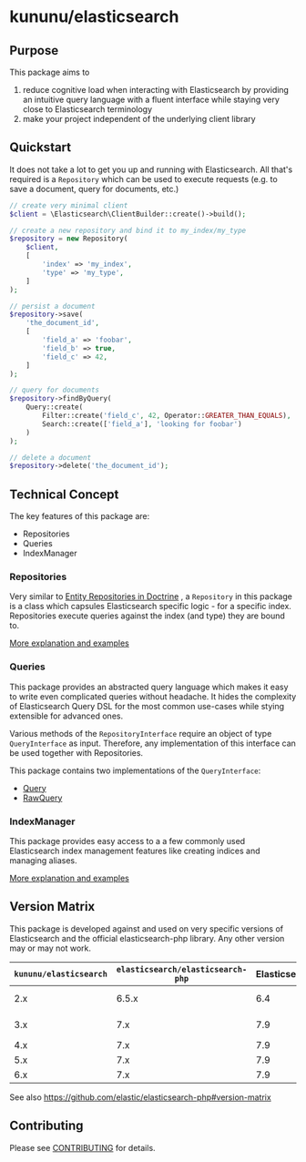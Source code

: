 # kununu/elasticsearch

## Purpose
This package aims to
 1. reduce cognitive load when interacting with Elasticsearch by providing an intuitive query language with a fluent interface while staying very close to Elasticsearch terminology
 2. make your project independent of the underlying client library

## Quickstart
It does not take a lot to get you up and running with Elasticsearch. All that's required is a `Repository` which can be used to execute requests (e.g. to save a document, query for documents, etc.)
```php
// create very minimal client
$client = \Elasticsearch\ClientBuilder::create()->build();

// create a new repository and bind it to my_index/my_type
$repository = new Repository(
    $client,
    [
        'index' => 'my_index',
        'type' => 'my_type',
    ]
);

// persist a document
$repository->save(
    'the_document_id',
    [
        'field_a' => 'foobar',
        'field_b' => true,
        'field_c' => 42,
    ]
);

// query for documents
$repository->findByQuery(
    Query::create(
        Filter::create('field_c', 42, Operator::GREATER_THAN_EQUALS),
        Search::create(['field_a'], 'looking for foobar')
    )
);

// delete a document
$repository->delete('the_document_id');
```

## Technical Concept
The key features of this package are:
 - Repositories
 - Queries
 - IndexManager

### Repositories

Very similar
to [Entity Repositories in Doctrine](https://www.doctrine-project.org/projects/doctrine-orm/en/2.6/reference/working-with-objects.html)
, a `Repository` in this package is a class which capsules Elasticsearch specific logic - for a specific index.
Repositories execute queries against the index (and type) they are bound to.

[More explanation and examples](doc/REPOSITORY.md)

### Queries

This package provides an abstracted query language which makes it easy to write even complicated queries without
headache. It hides the complexity of Elasticsearch Query DSL for the most common use-cases while stying extensible for
advanced ones.

Various methods of the `RepositoryInterface` require an object of type `QueryInterface` as input. Therefore, any
implementation of this interface can be used together with Repositories.

This package contains two implementations of the `QueryInterface`:

- [Query](doc/QUERY.md)
- [RawQuery](doc/RAWQUERY.md)

### IndexManager

This package provides easy access to a a few commonly used Elasticsearch index management features like creating indices
and managing aliases.

[More explanation and examples](doc/INDEX_MANAGER.md)

## Version Matrix

This package is developed against and used on very specific versions of Elasticsearch and the official elasticsearch-php
library. Any other version may or may not work.

| `kununu/elasticsearch` | `elasticsearch/elasticsearch-php` | Elasticsearch | PHP          |
|------------------------|-----------------------------------|---------------|--------------|
| 2.x                    | 6.5.x                             | 6.4           | \>=7.2, <8.0 |
| 3.x                    | 7.x                               | 7.9           | \>=7.2, <8.0 |
| 4.x                    | 7.x                               | 7.9           | \>=8.0       |
| 5.x                    | 7.x                               | 7.9           | \>=8.0       |
| 6.x                    | 7.x                               | 7.9           | \>=8.0       |

See also https://github.com/elastic/elasticsearch-php#version-matrix

## Contributing

Please see [CONTRIBUTING](CONTRIBUTING.md) for details.

